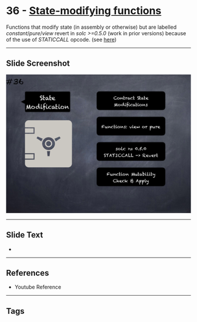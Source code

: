 # 36 - [State-modifying functions](State-modifying%20functions.md)
Functions that modify state (in assembly or otherwise) but are labelled _constant_/_pure_/_view_ revert in _solc >=0.5.0_ (work in prior versions) because of the use of _STATICCALL_ opcode. (see [here](https://github.com/crytic/slither/wiki/Detector-Documentation#constant-functions-using-assembly-code))

___
## Slide Screenshot
![036.png](../images/pitfalls_and_best_practices101/036.png)
___
## Slide Text
- 
___
## References
- Youtube Reference
___
## Tags